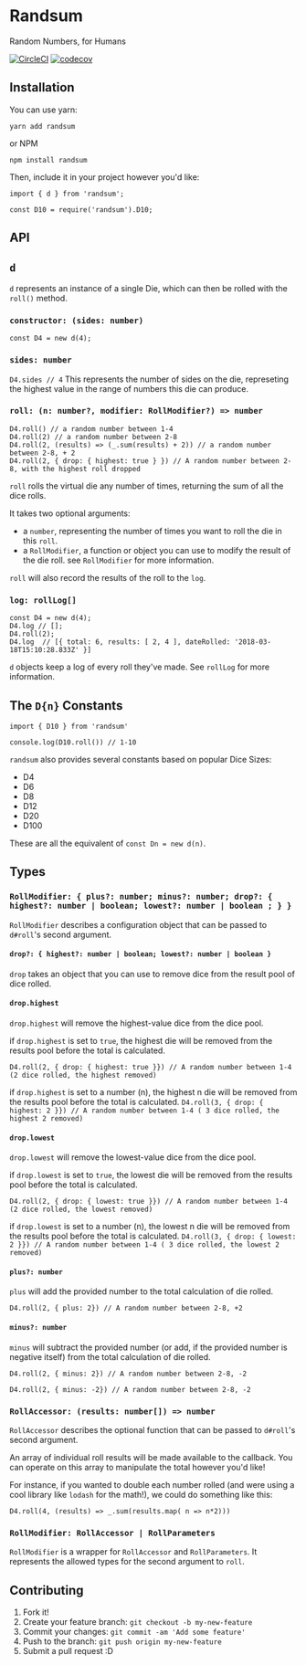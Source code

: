 # Randsum

Random Numbers, for Humans

[![CircleCI](https://circleci.com/gh/alxjrvs/randsum.svg?style=svg)](https://circleci.com/gh/alxjrvs/randsum)
[![codecov](https://codecov.io/gh/alxjrvs/randsum/branch/master/graph/badge.svg)](https://codecov.io/gh/alxjrvs/randsum)

## Installation

You can use yarn:

`yarn add randsum`

or NPM

`npm install randsum`

Then, include it in your project however you'd like:

```
import { d } from 'randsum';

const D10 = require('randsum').D10;
```

## API

## `d`

`d` represents an instance of a single Die, which can then be rolled with the `roll()` method.

### `constructor: (sides: number)`

`const D4 = new d(4);`

### `sides: number`

`D4.sides // 4`
This represents the number of sides on the die, represeting the highest value in the range of numbers this die can produce.

### `roll: (n: number?, modifier: RollModifier?) => number`

```
D4.roll() // a random number between 1-4
D4.roll(2) // a random number between 2-8
D4.roll(2, (results) => (_.sum(results) + 2)) // a random number between 2-8, + 2
D4.roll(2, { drop: { highest: true } }) // A random number between 2-8, with the highest roll dropped
```

`roll` rolls the virtual die any number of times, returning the sum of all the dice rolls.

It takes two optional arguments:

- a `number`, representing the number of times you want to roll the die in this `roll`.
- a `RollModifier`, a function or object you can use to modify the result of the die roll. see `RollModifier` for more information.

`roll` will also record the results of the roll to the `log`.

### `log: rollLog[]`

```
const D4 = new d(4);
D4.log // [];
D4.roll(2);
D4.log  // [{ total: 6, results: [ 2, 4 ], dateRolled: '2018-03-18T15:10:28.833Z' }]
```

`d` objects keep a log of every roll they've made. See `rollLog` for more information.

## The `D{n}` Constants

```
import { D10 } from 'randsum'

console.log(D10.roll()) // 1-10
```

`randsum` also provides several constants based on popular Dice Sizes:

- D4
- D6
- D8
- D12
- D20
- D100

These are all the equivalent of `const Dn = new d(n)`.

## Types

### `RollModifier: { plus?: number; minus?: number; drop?: { highest?: number | boolean; lowest?: number | boolean ; } }`

`RollModifier` describes a configuration object that can be passed to `d#roll`'s second argument.

#### `drop?: { highest?: number | boolean; lowest?: number | boolean }`

`drop` takes an object that you can use to remove dice from the result pool of dice rolled.

#### `drop.highest`

`drop.highest` will remove the highest-value dice from the dice pool.

if `drop.highest` is set to `true`, the highest die will be removed from the results pool before the total is calculated.

`D4.roll(2, { drop: { highest: true }}) // A random number between 1-4 (2 dice rolled, the highest removed)`

if `drop.highest` is set to a number (n), the highest n die will be removed from the results pool before the total is calculated.
`D4.roll(3, { drop: { highest: 2 }}) // A random number between 1-4 ( 3 dice rolled, the highest 2 removed)`

#### `drop.lowest`

`drop.lowest` will remove the lowest-value dice from the dice pool.

if `drop.lowest` is set to `true`, the lowest die will be removed from the results pool before the total is calculated.

`D4.roll(2, { drop: { lowest: true }}) // A random number between 1-4 (2 dice rolled, the lowest removed)`

if `drop.lowest` is set to a number (n), the lowest n die will be removed from the results pool before the total is calculated.
`D4.roll(3, { drop: { lowest: 2 }}) // A random number between 1-4 ( 3 dice rolled, the lowest 2 removed)`

#### `plus?: number`

`plus` will add the provided number to the total calculation of die rolled.

`D4.roll(2, { plus: 2}) // A random number between 2-8, +2`

#### `minus?: number`

`minus` will subtract the provided number (or add, if the provided number is negative itself) from the total calculation of die rolled.

`D4.roll(2, { minus: 2}) // A random number between 2-8, -2`

`D4.roll(2, { minus: -2}) // A random number between 2-8, -2`

### `RollAccessor: (results: number[]) => number`

`RollAccessor` describes the optional function that can be passed to `d#roll`'s second argument.

An array of individual roll results will be made available to the callback. You can operate on this array to manipulate the total however you'd like!

For instance, if you wanted to double each number rolled (and were using a cool library like `lodash` for the math!), we could do something like this:

`D4.roll(4, (results) => _.sum(results.map( n => n*2)))`

### `RollModifier: RollAccessor | RollParameters`

`RollModifier` is a wrapper for `RollAccessor` and `RollParameters`. It represents the allowed types for the second argument to `roll`.

## Contributing

1. Fork it!
2. Create your feature branch: `git checkout -b my-new-feature`
3. Commit your changes: `git commit -am 'Add some feature'`
4. Push to the branch: `git push origin my-new-feature`
5. Submit a pull request :D
